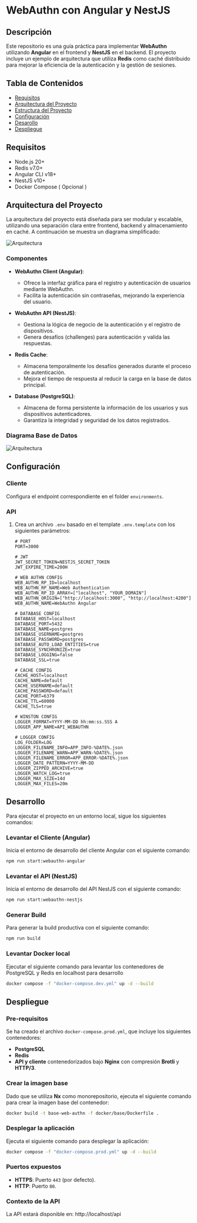 # WebAuthn con Angular y NestJS

## Descripción

Este repositorio es una guía práctica para implementar **WebAuthn** utilizando **Angular** en el frontend y **NestJS** en el backend. El proyecto incluye un ejemplo de arquitectura que utiliza **Redis** como caché distribuido para mejorar la eficiencia de la autenticación y la gestión de sesiones.

## Tabla de Contenidos

- [Requisitos](#requisitos)
- [Arquitectura del Proyecto](#arquitectura-del-proyecto)
- [Estructura del Proyecto](#estructura-del-proyecto)
- [Configuración](#configuración)
- [Desarollo](#desarollo)
- [Despliegue](#despliegue)
## Requisitos

- Node.js 20+
- Redis v7.0+
- Angular CLI v18+
- NestJS v10+
- Docker Compose ( Opcional )

## Arquitectura del Proyecto

La arquitectura del proyecto está diseñada para ser modular y escalable, utilizando una separación clara entre frontend, backend y almacenamiento en caché. A continuación se muestra un diagrama simplificado:

![Arquitectura](/docs/images/architecture-diagram.jpg)

### Componentes

- **WebAuthn Client (Angular)**:

  - Ofrece la interfaz gráfica para el registro y autenticación de usuarios mediante WebAuthn.
  - Facilita la autenticación sin contraseñas, mejorando la experiencia del usuario.

- **WebAuthn API (NestJS)**:

  - Gestiona la lógica de negocio de la autenticación y el registro de dispositivos.
  - Genera desafíos (challenges) para autenticación y valida las respuestas.

- **Redis Cache**:

  - Almacena temporalmente los desafíos generados durante el proceso de autenticación.
  - Mejora el tiempo de respuesta al reducir la carga en la base de datos principal.

- **Database (PostgreSQL)**:
  - Almacena de forma persistente la información de los usuarios y sus dispositivos autenticadores.
  - Garantiza la integridad y seguridad de los datos registrados.

### Diagrama Base de Datos

![Arquitectura](/docs/images/database-diagram.jpeg)

## Configuración

### Cliente

Configura el endpoint correspondiente en el folder `environments`.

### API

1. Crea un archivo `.env` basado en el template `.env.template` con los siguientes parámetros:

   ```env
   # PORT
   PORT=3000

   # JWT
   JWT_SECRET_TOKEN=NESTJS_SECRET_TOKEN
   JWT_EXPIRE_TIME=200H

   # WEB AUTHN CONFIG
   WEB_AUTHN_RP_ID=localhost
   WEB_AUTHN_RP_NAME=Web Authentication
   WEB_AUTHN_RP_ID_ARRAY=["localhost", "YOUR_DOMAIN"]
   WEB_AUTHN_ORIGIN=["http://localhost:3000", "http://localhost:4200"]
   WEB_AUTHN_NAME=WebAuthn Angular

   # DATABASE CONFIG
   DATABASE_HOST=localhost
   DATABASE_PORT=5432
   DATABASE_NAME=postgres
   DATABASE_USERNAME=postgres
   DATABASE_PASSWORD=postgres
   DATABASE_AUTO_LOAD_ENTITIES=true
   DATABASE_SYNCHRONIZE=true
   DATABASE_LOGGING=false
   DATABASE_SSL=true

   # CACHE CONFIG
   CACHE_HOST=localhost
   CACHE_NAME=default
   CACHE_USERNAME=default
   CACHE_PASSWORD=default
   CACHE_PORT=6379
   CACHE_TTL=60000
   CACHE_TLS=true

   # WINSTON CONFIG
   LOGGER_FORMAT=YYYY-MM-DD hh:mm:ss.SSS A
   LOGGER_APP_NAME=API_WEBAUTHN

   # LOGGER CONFIG
   LOG_FOLDER=LOG
   LOGGER_FILENAME_INFO=APP_INFO-%DATE%.json
   LOGGER_FILENAME_WARN=APP_WARN-%DATE%.json
   LOGGER_FILENAME_ERROR=APP_ERROR-%DATE%.json
   LOGGER_DATE_PATTERN=YYYY-MM-DD
   LOGGER_ZIPPED_ARCHIVE=true
   LOGGER_WATCH_LOG=true
   LOGGER_MAX_SIZE=14d
   LOGGER_MAX_FILES=20m
   ```

## Desarrollo

Para ejecutar el proyecto en un entorno local, sigue los siguientes comandos:

### Levantar el Cliente (Angular)

Inicia el entorno de desarrollo del cliente Angular con el siguiente comando:

```bash
npm run start:webauthn-angular
```

### Levantar el API (NestJS)

Inicia el entorno de desarrollo del API NestJS con el siguiente comando:

```bash
npm run start:webauthn-nestjs
```

### Generar Build

Para generar la build productiva con el siguiente comando:

```bash
npm run build
```

### Levantar Docker local

Ejecutar el siguiente comando para levantar los contenedores de PostgreSQL y Redis en localhost para desarrollo

```bash
docker compose -f "docker-compose.dev.yml" up -d --build
```

## Despliegue

### Pre-requisitos

Se ha creado el archivo `docker-compose.prod.yml`, que incluye los siguientes contenedores:

- **PostgreSQL**
- **Redis**
- **API y cliente** contenedorizados bajo **Nginx** con compresión **Brotli** y **HTTP/3**.

### Crear la imagen base

Dado que se utiliza **Nx** como monorepositorio, ejecuta el siguiente comando para crear la imagen base del contenedor:

```bash
docker build -t base-web-authn -f docker/base/Dockerfile .
```

### Desplegar la aplicación

Ejecuta el siguiente comando para desplegar la aplicación:

```bash
docker compose -f "docker-compose.prod.yml" up -d --build
```

### Puertos expuestos

- **HTTPS**: Puerto `443` (por defecto).
- **HTTP**: Puerto `80`.

### Contexto de la API

La API estará disponible en: http://localhost/api